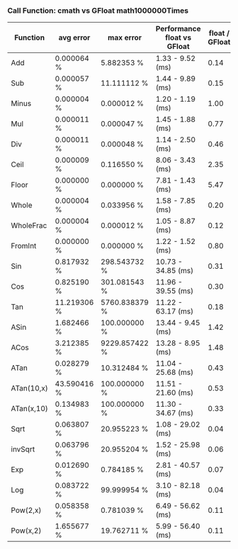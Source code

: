 ### Call Function: cmath vs GFloat math1000000Times 
|Function| avg error|max error| Performance float vs GFloat | float / GFloat | float fast| GFloat fast|
|--|--|--|--|--|--|--|
|Add|0.000064 %|5.882353 %|1.33 - 9.52  (ms) |0.14|$\checkmark$||
|Sub|0.000057 %|11.111112 %|1.44 - 9.89  (ms) |0.15|$\checkmark$||
|Minus|0.000004 %|0.000012 %|1.20 - 1.19  (ms) |1.00||$\checkmark$|
|Mul|0.000011 %|0.000047 %|1.45 - 1.88  (ms) |0.77|$\checkmark$||
|Div|0.000011 %|0.000048 %|1.14 - 2.50  (ms) |0.46|$\checkmark$||
|Ceil|0.000009 %|0.116550 %|8.06 - 3.43  (ms) |2.35||$\checkmark$|
|Floor|0.000000 %|0.000000 %|7.81 - 1.43  (ms) |5.47||$\checkmark$|
|Whole|0.000004 %|0.033956 %|1.58 - 7.85  (ms) |0.20|$\checkmark$||
|WholeFrac|0.000004 %|0.000012 %|1.05 - 8.87  (ms) |0.12|$\checkmark$||
|FromInt|0.000000 %|0.000000 %|1.22 - 1.52  (ms) |0.80|$\checkmark$||
|Sin|0.817932 %|298.543732 %|10.73 - 34.85  (ms) |0.31|$\checkmark$||
|Cos|0.825190 %|301.081543 %|11.96 - 39.55  (ms) |0.30|$\checkmark$||
|Tan|11.219306 %|5760.838379 %|11.22 - 63.17  (ms) |0.18|$\checkmark$||
|ASin|1.682466 %|100.000000 %|13.44 - 9.45  (ms) |1.42||$\checkmark$|
|ACos|3.212385 %|9229.857422 %|13.28 - 8.95  (ms) |1.48||$\checkmark$|
|ATan|0.028279 %|10.312484 %|11.04 - 25.68  (ms) |0.43|$\checkmark$||
|ATan(10,x)|43.590416 %|100.000000 %|11.51 - 21.60  (ms) |0.53|$\checkmark$||
|ATan(x,10)|0.134983 %|100.000000 %|11.30 - 34.67  (ms) |0.33|$\checkmark$||
|Sqrt|0.063807 %|20.955223 %|1.08 - 29.02  (ms) |0.04|$\checkmark$||
|invSqrt|0.063796 %|20.955204 %|1.52 - 25.98  (ms) |0.06|$\checkmark$||
|Exp|0.012690 %|0.784185 %|2.81 - 40.57  (ms) |0.07|$\checkmark$||
|Log|0.083722 %|99.999954 %|3.10 - 82.18  (ms) |0.04|$\checkmark$||
|Pow(2,x)|0.058358 %|0.781039 %|6.49 - 56.62  (ms) |0.11|$\checkmark$||
|Pow(x,2)|1.655677 %|19.762711 %|5.99 - 56.40  (ms) |0.11|$\checkmark$||

